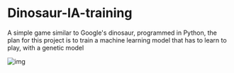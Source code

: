 # Dinosaur-IA-training
A simple game similar to Google's dinosaur, programmed in Python, the plan for this project is to train a machine learning model that has to learn to play, with a genetic model

![img](https://github.com/MartinCastillo/Dinosaur-IA-training/blob/old_with_opencv/Captures/1.PNG)
